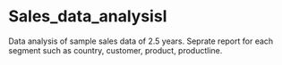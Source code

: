 # Sales_data_analysisl
Data analysis of sample sales data of 2.5 years.
Seprate report for each segment such as country, customer, product, productline.
